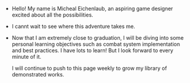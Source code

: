 - Hello! My name is Micheal Eichenlaub, an aspiring game designer excited about all the possibilities. 
- I cannt wait to see where this adventure takes me. 
- Now that I am extremely close to graduation, I will be diving into some personal learning objectives such as combat system implementation and best practices.
  I have lots to learn! But I look forward to every minute of it. 
  
  I will continue to push to this page weekly to grow my library of demonstrated works.


<!---
Meeflak/Meeflak is a ✨ special ✨ repository because its `README.md` (this file) appears on your GitHub profile.
You can click the Preview link to take a look at your changes.
--->
